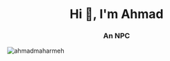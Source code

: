 <h1 align="center">Hi 👋, I'm Ahmad</h1>
<h3 align="center">An NPC</h3>

<p align="left"> <img src="https://komarev.com/ghpvc/?username=ahmadmaharmeh&label=Profile%20views&color=0e75b6&style=flat" alt="ahmadmaharmeh" /> </p>

